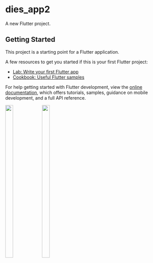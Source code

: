 # dies_app2

A new Flutter project.

## Getting Started

This project is a starting point for a Flutter application.

A few resources to get you started if this is your first Flutter project:

- [Lab: Write your first Flutter app](https://docs.flutter.dev/get-started/codelab)
- [Cookbook: Useful Flutter samples](https://docs.flutter.dev/cookbook)

For help getting started with Flutter development, view the
[online documentation](https://docs.flutter.dev/), which offers tutorials,
samples, guidance on mobile development, and a full API reference.
<p>
  <img src = "https://user-images.githubusercontent.com/114208600/218376802-164aae3b-988b-4a66-8546-0546c42365cb.png" width=22% height=35%>
   <img src = "https://user-images.githubusercontent.com/114208600/218410156-7590878b-25fb-4d70-827f-a06277c8c3c2.png" width=22% height=35%>

</p>



